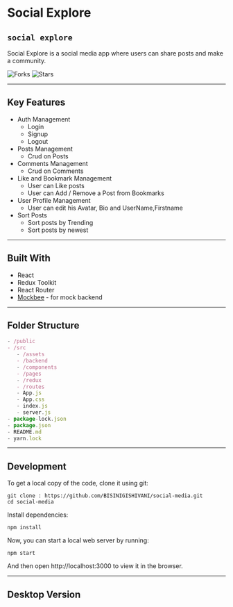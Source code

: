 # Social Explore

## `social explore`

Social Explore is a social media app where users can share posts and make a community.

![Forks](https://img.shields.io/github/forks/BISINIGISHIVANI/social-media)
![Stars](https://img.shields.io/github/stars/BISINIGISHIVANI/social-media)

---

## Key Features

- Auth Management
  - Login
  - Signup
  - Logout
- Posts Management
  - Crud on Posts
- Comments Management
  - Crud on Comments
- Like and Bookmark Management
  - User can Like posts
  - User can Add / Remove a Post from Bookmarks
- User Profile Management
  - User can edit his Avatar, Bio and UserName,Firstname
- Sort Posts
  - Sort posts by Trending
  - Sort posts by newest 

---

## Built With

- React
- Redux Toolkit
- React Router
- [Mockbee](https://mockbee.netlify.app/) - for mock backend

---

## Folder Structure

```jsx
- /public
- /src
   - /assets
   - /backend
   - /components
   - /pages
   - /redux
   - /routes
   - App.js
   - App.css
   - index.js
   - server.js
- package-lock.json
- package.json
- README.md
- yarn.lock
```

---
## Development

To get a local copy of the code, clone it using git:

```
git clone : https://github.com/BISINIGISHIVANI/social-media.git
cd social-media
```

Install dependencies:

```
npm install
```

Now, you can start a local web server by running:

```
npm start
```

And then open http://localhost:3000 to view it in the browser.


---

## Desktop Version
